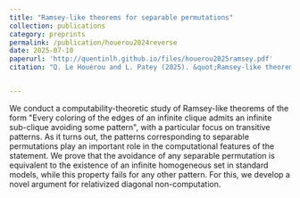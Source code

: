 ```yaml
---
title: "Ramsey-like theorems for separable permutations"
collection: publications
category: preprints
permalink: /publication/houerou2024reverse
date: 2025-07-10
paperurl: 'http://quentinlh.github.io/files/houerou2025ramsey.pdf'
citation: "Q. Le Houérou and L. Patey (2025). &quot;Ramsey-like theorems for separable permutations.&quot; "


---
```


We conduct a computability-theoretic study of Ramsey-like theorems of the form "Every coloring of the edges of an infinite clique admits an infinite sub-clique avoiding some pattern", with a particular focus on transitive patterns. As it turns out, the patterns corresponding to separable permutations play an important role in the computational features of the statement. We prove that the avoidance of any separable permutation is equivalent to the existence of an infinite homogeneous set in standard models, while this property fails for any other pattern. For this, we develop a novel argument for relativized diagonal non-computation.
